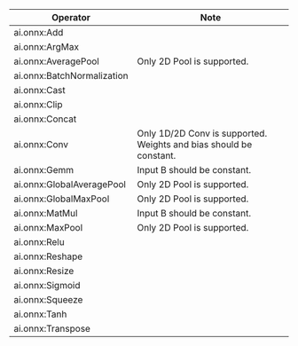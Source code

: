 <!-- 
Keep in sync with doco generated from /docs/execution-providers/CoreML-ExecutionProvider.md on the gh_pages branch
-->
|Operator|Note|
|--------|------|
|ai.onnx:Add||
|ai.onnx:ArgMax||
|ai.onnx:AveragePool|Only 2D Pool is supported.|
|ai.onnx:BatchNormalization||
|ai.onnx:Cast||
|ai.onnx:Clip||
|ai.onnx:Concat||
|ai.onnx:Conv|Only 1D/2D Conv is supported.<br/>Weights and bias should be constant.|
|ai.onnx:Gemm|Input B should be constant.|
|ai.onnx:GlobalAveragePool|Only 2D Pool is supported.|
|ai.onnx:GlobalMaxPool|Only 2D Pool is supported.|
|ai.onnx:MatMul|Input B should be constant.|
|ai.onnx:MaxPool|Only 2D Pool is supported.|
|ai.onnx:Relu||
|ai.onnx:Reshape||
|ai.onnx:Resize||
|ai.onnx:Sigmoid||
|ai.onnx:Squeeze||
|ai.onnx:Tanh||
|ai.onnx:Transpose||
